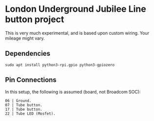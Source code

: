 # London Underground Jubilee Line button project
This is very much experimental, and is based upon custom wiring. Your mileage might vary.

## Dependencies
```
sudo apt install python3-rpi.gpio python3-gpiozero
```

## Pin Connections
In this setup, the following is assumed (board, not Broadcom SOC):
```
06 | Ground.
07 | Tube button. 
17 | Tube button.
22 | Tube LED (Mosfet).
```
